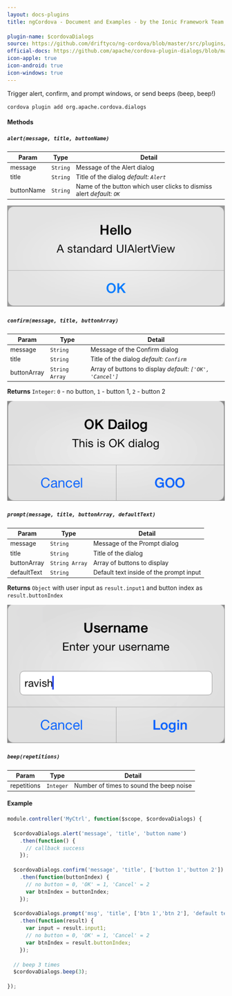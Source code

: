```yaml
---
layout: docs-plugins
title: ngCordova - Document and Examples - by the Ionic Framework Team

plugin-name: $cordovaDialogs
source: https://github.com/driftyco/ng-cordova/blob/master/src/plugins/dialogs.js
official-docs: https://github.com/apache/cordova-plugin-dialogs/blob/master/doc/index.md
icon-apple: true
icon-android: true
icon-windows: true
---
```


Trigger alert, confirm, and prompt windows, or send beeps (beep, beep!)

```
cordova plugin add org.apache.cordova.dialogs
```

#### Methods

##### `alert(message, title, buttonName)`

| Param        | Type        | Detail  |
| ------------ |-------------| --------|
| message      | `String`    | Message of the Alert dialog |
| title        | `String`    | Title of the dialog *default: `Alert`* |
| buttonName   | `String`    | Name of the button which user clicks to dismiss alert *default: `OK`* |


![dialogs-alert](alert.png)

##### `confirm(message, title, buttonArray)`

| Param        | Type           | Detail  |
| ------------ |----------------| --------|
| message      | `String`       | Message of the Confirm dialog |
| title        | `String`       | Title of the dialog *default: `Confirm`* |
| buttonArray  | `String Array` | Array of buttons to display *default: `['OK', 'Cancel']`* |

**Returns**  `Integer`: `0` - no button, `1` - button 1, `2` - button 2

![dialogs-confirm](confirm.png)


##### `prompt(message, title, buttonArray, defaultText)`

| Param        | Type           | Detail  |
| ------------ |----------------| --------|
| message      | `String`       | Message of the Prompt dialog |
| title        | `String`       | Title of the dialog |
| buttonArray  | `String Array` | Array of buttons to display |
| defaultText  | `String`       | Default text inside of the prompt input |

**Returns**  `Object` with user input as `result.input1` and button index as `result.buttonIndex`

![dialogs-prompt](prompt.png)


##### `beep(repetitions)`

| Param        | Type           | Detail  |
| ------------ |----------------| --------|
| repetitions  | `Integer`      | Number of times to sound the beep noise |




#### Example

```javascript
module.controller('MyCtrl', function($scope, $cordovaDialogs) {

  $cordovaDialogs.alert('message', 'title', 'button name')
    .then(function() {
      // callback success
    });

  $cordovaDialogs.confirm('message', 'title', ['button 1','button 2'])
    .then(function(buttonIndex) {
      // no button = 0, 'OK' = 1, 'Cancel' = 2
      var btnIndex = buttonIndex;
    });

  $cordovaDialogs.prompt('msg', 'title', ['btn 1','btn 2'], 'default text')
    .then(function(result) {
      var input = result.input1;
      // no button = 0, 'OK' = 1, 'Cancel' = 2
      var btnIndex = result.buttonIndex;
    });

  // beep 3 times
  $cordovaDialogs.beep(3);

});
```


